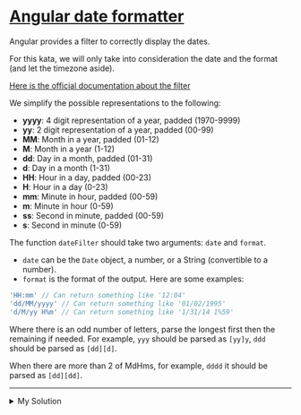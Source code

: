 # [Angular date formatter](https://www.codewars.com/kata/56d2eada54d686d034000516)

Angular provides a filter to correctly display the dates.

For this kata, we will only take into consideration the date and the format (and let the timezone aside).

[Here is the official documentation about the filter](https://docs.angularjs.org/api/ng/filter/date)

We simplify the possible representations to the following:

- **yyyy**: 4 digit representation of a year, padded (1970-9999)
- **yy**: 2 digit representation of a year, padded (00-99)
- **MM**: Month in a year, padded (01-12)
- **M**: Month in a year (1-12)
- **dd**: Day in a month, padded (01-31)
- **d**: Day in a month (1-31)
- **HH**: Hour in a day, padded (00-23)
- **H**: Hour in a day (0-23)
- **mm**: Minute in hour, padded (00-59)
- **m**: Minute in hour (0-59)
- **ss**: Second in minute, padded (00-59)
- **s**: Second in minute (0-59)

The function `dateFilter` should take two arguments: `date` and `format`.

- `date` can be the `Date` object, a number, or a String (convertible to a number).
- `format` is the format of the output. Here are some examples:

```js
'HH:mm' // Can return something like '12:04'
'dd/MM/yyyy' // Can return something like '01/02/1995'
'd/M/yy H%m' // Can return something like '1/31/14 1%59'
```

Where there is an odd number of letters, parse the longest first then the remaining if needed. For example, `yyy` should be parsed as `[yy]y`, `ddd` should be parsed as `[dd][d]`.

When there are more than 2 of MdHms, for example, `dddd` it should be parsed as `[dd][dd]`.

---

<details><summary>My Solution</summary>

```js
function dateFilter(date, format) {
  // Check the input type and convert to Date object if necessary
  let dateObj
  if (typeof date === 'string' || typeof date === 'number') {
    dateObj = new Date(Number(date))
  } else if (date instanceof Date) {
    dateObj = new Date(date.getTime())
  }
  // Create an object to store the date components
  const dateMap = {
    y: dateObj.getFullYear(),
    M: dateObj.getMonth() + 1,
    d: dateObj.getDate(),
    H: dateObj.getHours(),
    m: dateObj.getMinutes(),
    s: dateObj.getSeconds()
  }
  // Function to pad a number with leading zeros
  const padNumber = (num, length) => {
    return num.toString().padStart(length, '0')
  }
  // Create an object to store the replacements
  const replacements = {
    yyyy: padNumber(dateMap.y, 4),
    yy: padNumber(dateMap.y % 100, 2),
    MM: padNumber(dateMap.M, 2),
    M: dateMap.M,
    dd: padNumber(dateMap.d, 2),
    d: dateMap.d,
    HH: padNumber(dateMap.H, 2),
    H: dateMap.H,
    mm: padNumber(dateMap.m, 2),
    m: dateMap.m,
    ss: padNumber(dateMap.s, 2),
    s: dateMap.s
  }
  // Create an array of format specifiers to replace
  const formatSpecifiers = ['yyyy', 'yy', 'MM', 'M', 'dd', 'd', 'HH', 'H', 'mm', 'm', 'ss', 's']
  // Sort the format specifiers by length to parse the longest first
  formatSpecifiers.sort((a, b) => b.length - a.length)
  // Replace the format specifiers with the date components
  for (const specifier of formatSpecifiers) {
    format = format.replace(new RegExp(specifier, 'g'), replacements[specifier])
  }

  return format
}
```

</details>
